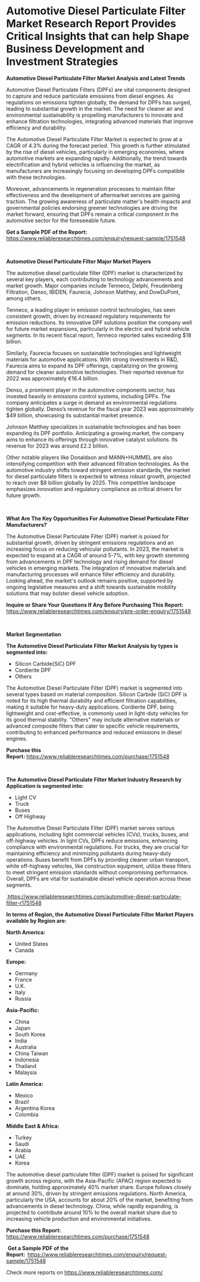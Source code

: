 <p><h1>Automotive Diesel Particulate Filter Market Research Report Provides Critical Insights that can help Shape Business Development and Investment Strategies</h1></p><p><strong>Automotive Diesel Particulate Filter Market Analysis and Latest Trends</strong></p>
<p><p>Automotive Diesel Particulate Filters (DPFs) are vital components designed to capture and reduce particulate emissions from diesel engines. As regulations on emissions tighten globally, the demand for DPFs has surged, leading to substantial growth in the market. The need for cleaner air and environmental sustainability is propelling manufacturers to innovate and enhance filtration technologies, integrating advanced materials that improve efficiency and durability.</p><p>The Automotive Diesel Particulate Filter Market is expected to grow at a CAGR of 4.3% during the forecast period. This growth is further stimulated by the rise of diesel vehicles, particularly in emerging economies, where automotive markets are expanding rapidly. Additionally, the trend towards electrification and hybrid vehicles is influencing the market, as manufacturers are increasingly focusing on developing DPFs compatible with these technologies. </p><p>Moreover, advancements in regeneration processes to maintain filter effectiveness and the development of aftermarket services are gaining traction. The growing awareness of particulate matter's health impacts and governmental policies endorsing greener technologies are driving the market forward, ensuring that DPFs remain a critical component in the automotive sector for the foreseeable future.</p></p>
<p><strong>Get a Sample PDF of the Report:&nbsp;</strong> <a href="https://www.reliableresearchtimes.com/enquiry/request-sample/1751548?utm_campaign=3005&utm_medium=2&utm_source=Github&utm_content=ia&utm_term=30032025&utm_id=automotive-diesel-particulate-filter">https://www.reliableresearchtimes.com/enquiry/request-sample/1751548</a></p>
<p>&nbsp;</p>
<p><strong>Automotive Diesel Particulate Filter Major Market Players</strong></p>
<p><p>The automotive diesel particulate filter (DPF) market is characterized by several key players, each contributing to technology advancements and market growth. Major companies include Tenneco, Delphi, Freudenberg Filtration, Denso, IBIDEN, Faurecia, Johnson Matthey, and DowDuPont, among others.</p><p>Tenneco, a leading player in emission control technologies, has seen consistent growth, driven by increased regulatory requirements for emission reductions. Its innovative DPF solutions position the company well for future market expansions, particularly in the electric and hybrid vehicle segments. In its recent fiscal report, Tenneco reported sales exceeding $18 billion.</p><p>Similarly, Faurecia focuses on sustainable technologies and lightweight materials for automotive applications. With strong investments in R&D, Faurecia aims to expand its DPF offerings, capitalizing on the growing demand for cleaner automotive technologies. Their reported revenue for 2022 was approximately €16.4 billion.</p><p>Denso, a prominent player in the automotive components sector, has invested heavily in emissions control systems, including DPFs. The company anticipates a surge in demand as environmental regulations tighten globally. Denso’s revenue for the fiscal year 2023 was approximately $49 billion, showcasing its substantial market presence.</p><p>Johnson Matthey specializes in sustainable technologies and has been expanding its DPF portfolio. Anticipating a growing market, the company aims to enhance its offerings through innovative catalyst solutions. Its revenue for 2023 was around £2.2 billion.</p><p>Other notable players like Donaldson and MANN+HUMMEL are also intensifying competition with their advanced filtration technologies. As the automotive industry shifts toward stringent emission standards, the market for diesel particulate filters is expected to witness robust growth, projected to reach over $8 billion globally by 2025. This competitive landscape emphasizes innovation and regulatory compliance as critical drivers for future growth.</p></p>
<p>&nbsp;</p>
<p><strong>What Are The Key Opportunities For Automotive Diesel Particulate Filter Manufacturers?</strong></p>
<p><p>The Automotive Diesel Particulate Filter (DPF) market is poised for substantial growth, driven by stringent emissions regulations and an increasing focus on reducing vehicular pollutants. In 2023, the market is expected to expand at a CAGR of around 5-7%, with key growth stemming from advancements in DPF technology and rising demand for diesel vehicles in emerging markets. The integration of innovative materials and manufacturing processes will enhance filter efficiency and durability. Looking ahead, the market's outlook remains positive, supported by ongoing legislative measures and a shift towards sustainable mobility solutions that may bolster diesel vehicle adoption.</p></p>
<p><strong>Inquire or Share Your Questions If Any Before Purchasing This Report:</strong> <a href="https://www.reliableresearchtimes.com/enquiry/pre-order-enquiry/1751548?utm_campaign=3005&utm_medium=2&utm_source=Github&utm_content=ia&utm_term=30032025&utm_id=automotive-diesel-particulate-filter">https://www.reliableresearchtimes.com/enquiry/pre-order-enquiry/1751548</a></p>
<p>&nbsp;</p>
<p><strong>Market Segmentation</strong></p>
<p><strong>The Automotive Diesel Particulate Filter Market Analysis by types is segmented into:</strong></p>
<p><ul><li>Silicon Carbide(SiC) DPF</li><li>Cordierite DPF</li><li>Others</li></ul></p>
<p><p>The Automotive Diesel Particulate Filter (DPF) market is segmented into several types based on material composition. Silicon Carbide (SiC) DPF is noted for its high thermal durability and efficient filtration capabilities, making it suitable for heavy-duty applications. Cordierite DPF, being lightweight and cost-effective, is commonly used in light-duty vehicles for its good thermal stability. "Others" may include alternative materials or advanced composite filters that cater to specific vehicle requirements, contributing to enhanced performance and reduced emissions in diesel engines.</p></p>
<p><strong>Purchase this Report:&nbsp;</strong><a href="https://www.reliableresearchtimes.com/purchase/1751548?utm_campaign=3005&utm_medium=2&utm_source=Github&utm_content=ia&utm_term=30032025&utm_id=automotive-diesel-particulate-filter">https://www.reliableresearchtimes.com/purchase/1751548</a></p>
<p>&nbsp;</p>
<p><strong>The Automotive Diesel Particulate Filter Market Industry Research by Application is segmented into:</strong></p>
<p><ul><li>Light CV</li><li>Truck</li><li>Buses</li><li>Off Highway</li></ul></p>
<p><p>The Automotive Diesel Particulate Filter (DPF) market serves various applications, including light commercial vehicles (CVs), trucks, buses, and off-highway vehicles. In light CVs, DPFs reduce emissions, enhancing compliance with environmental regulations. For trucks, they are crucial for maintaining efficiency and minimizing pollutants during heavy-duty operations. Buses benefit from DPFs by providing cleaner urban transport, while off-highway vehicles, like construction equipment, utilize these filters to meet stringent emission standards without compromising performance. Overall, DPFs are vital for sustainable diesel vehicle operation across these segments.</p></p>
<p><a href="https://www.reliableresearchtimes.com/automotive-diesel-particulate-filter-r1751548?utm_campaign=3005&utm_medium=2&utm_source=Github&utm_content=ia&utm_term=30032025&utm_id=automotive-diesel-particulate-filter">&nbsp;https://www.reliableresearchtimes.com/automotive-diesel-particulate-filter-r1751548</a></p>
<p><strong>In terms of Region, the Automotive Diesel Particulate Filter Market Players available by Region are:</strong></p>
<p>
    <p> <strong> North America: </strong>
        <ul>
            <li>United States</li>
            <li>Canada</li>
        </ul>
        </p> 
    <p> <strong> Europe: </strong>
        <ul>
            <li>Germany</li>
            <li>France</li>
            <li>U.K.</li>
            <li>Italy</li>
            <li>Russia</li>
        </ul>
        </p> 
    <p> <strong> Asia-Pacific: </strong>
        <ul>
            <li>China</li>
            <li>Japan</li>
            <li>South Korea</li>
            <li>India</li>
            <li>Australia</li>
            <li>China Taiwan</li>
            <li>Indonesia</li>
            <li>Thailand</li>
            <li>Malaysia</li>
        </ul>
        </p> 
    <p> <strong> Latin America: </strong>
        <ul>
            <li>Mexico</li>
            <li>Brazil</li>
            <li>Argentina Korea</li>
            <li>Colombia</li>
        </ul>
        </p> 
    <p> <strong> Middle East & Africa: </strong>
        <ul>
            <li>Turkey</li>
            <li>Saudi</li>
            <li>Arabia</li>
            <li>UAE</li>
            <li>Korea</li>
        </ul>
    </p>
    </p>
<p><p>The automotive diesel particulate filter (DPF) market is poised for significant growth across regions, with the Asia-Pacific (APAC) region expected to dominate, holding approximately 40% market share. Europe follows closely at around 30%, driven by stringent emissions regulations. North America, particularly the USA, accounts for about 20% of the market, benefiting from advancements in diesel technology. China, while rapidly expanding, is projected to contribute around 10% to the overall market share due to increasing vehicle production and environmental initiatives.</p></p>
<p><strong>Purchase this Report: </strong><a href="https://www.reliableresearchtimes.com/purchase/1751548?utm_campaign=3005&utm_medium=2&utm_source=Github&utm_content=ia&utm_term=30032025&utm_id=automotive-diesel-particulate-filter">https://www.reliableresearchtimes.com/purchase/1751548</a></p>
<p>&nbsp;<strong>Get a Sample PDF of the Report:&nbsp;&nbsp;</strong><a href="https://www.reliableresearchtimes.com/enquiry/request-sample/1751548?utm_campaign=3005&utm_medium=2&utm_source=Github&utm_content=ia&utm_term=30032025&utm_id=automotive-diesel-particulate-filter">https://www.reliableresearchtimes.com/enquiry/request-sample/1751548</a></p>
<p><strong></strong></p>
<p>Check more reports on <a href="https://www.reliableresearchtimes.com/?utm_campaign=3005&utm_medium=2&utm_source=Github&utm_content=ia&utm_term=30032025&utm_id=automotive-diesel-particulate-filter">https://www.reliableresearchtimes.com/</a></p>